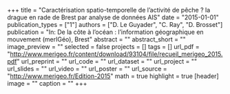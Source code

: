 +++
title = "Caractérisation spatio-temporelle de l’activité de pêche ? la drague en rade de Brest par analyse de données AIS"
date = "2015-01-01"
publication_types = ["1"]
authors = ["D. Le Guyader", "C. Ray", "D. Brosset"]
publication = "In: De la côte à l’océan : l’information géographique en mouvement (merIGéo), Brest"
abstract = ""
abstract_short = ""
image_preview = ""
selected = false
projects = []
tags = []
url_pdf = "http://www.merigeo.fr/content/download/93104/file/recueil_merigeo_2015.pdf"
url_preprint = ""
url_code = ""
url_dataset = ""
url_project = ""
url_slides = ""
url_video = ""
url_poster = ""
url_source = "http://www.merigeo.fr/Edition-2015"
math = true
highlight = true
[header]
image = ""
caption = ""
+++
